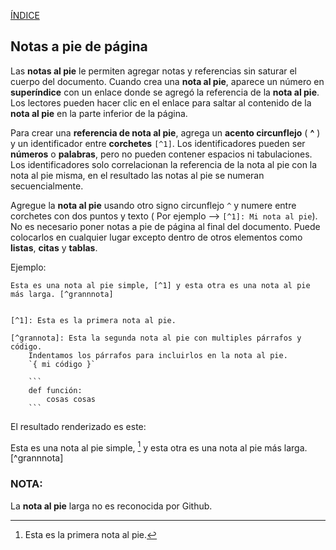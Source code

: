 [ÍNDICE](https://github.com/Zet0699/Guia_markdown/blob/Zet_main/README.md)


## **Notas a pie de página**

Las **notas al pie** le permiten agregar notas y referencias sin saturar el cuerpo del documento. Cuando crea una **nota al pie**, aparece un número en **superíndice** con un enlace donde se agregó la referencia de la **nota al pie**. Los lectores pueden hacer clic en el enlace para saltar al contenido de la **nota al pie** en la parte inferior de la página.

Para crear una **referencia de nota al pie**, agrega un **acento circunflejo** \( **\^** \) y un identificador entre **corchetes** `[^1]`. Los identificadores pueden ser **números** o **palabras**, pero no pueden contener espacios ni tabulaciones. Los identificadores solo correlacionan la referencia de la nota al pie con la nota al pie misma, en el resultado las notas al pie se numeran secuencialmente.

Agregue la **nota al pie** usando otro signo circunflejo ` ^ ` y numere entre corchetes con dos puntos y texto ( Por ejemplo --> `[^1]: Mi nota al pie`). No es necesario poner notas a pie de página al final del documento. Puede colocarlos en cualquier lugar excepto dentro de otros elementos como **listas**, **citas** y **tablas**.


Ejemplo:
```
Esta es una nota al pie simple, [^1] y esta otra es una nota al pie más larga. [^grannnota]


[^1]: Esta es la primera nota al pie.

[^grannota]: Esta la segunda nota al pie con multiples párrafos y código.
    Indentamos los párrafos para incluirlos en la nota al pie.
    `{ mi código }`

    ```
    def función:
        cosas cosas
    ```
```


El resultado renderizado es este:

Esta es una nota al pie simple, [^1] y esta otra es una nota al pie más larga. [^grannnota]


[^1]: Esta es la primera nota al pie.

[^grannota]: Esta la segunda nota al pie con multiples párrafos y código.
    Indentamos los párrafos para incluirlos en la nota al pie.
    `{ mi código }`

    ```
    def función:
        cosas cosas
    ```

### **NOTA:** 
La **nota al pie** larga no es reconocida por Github.
